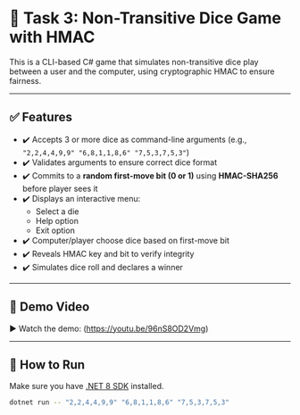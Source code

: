 # 🎲 Task 3: Non-Transitive Dice Game with HMAC

This is a CLI-based C# game that simulates non-transitive dice play between a user and the computer, using cryptographic HMAC to ensure fairness.

---

## ✅ Features

- ✔️ Accepts 3 or more dice as command-line arguments (e.g., `"2,2,4,4,9,9" "6,8,1,1,8,6" "7,5,3,7,5,3"`)
- ✔️ Validates arguments to ensure correct dice format
- ✔️ Commits to a **random first-move bit (0 or 1)** using **HMAC-SHA256** before player sees it
- ✔️ Displays an interactive menu:
  - Select a die
  - Help option
  - Exit option
- ✔️ Computer/player choose dice based on first-move bit
- ✔️ Reveals HMAC key and bit to verify integrity
- ✔️ Simulates dice roll and declares a winner

---

## 📸 Demo Video

▶️ Watch the demo: (https://youtu.be/96nS8OD2Vmg)

---

## 🚀 How to Run

Make sure you have [.NET 8 SDK](https://dotnet.microsoft.com/en-us/download/dotnet/8.0) installed.

```bash
dotnet run -- "2,2,4,4,9,9" "6,8,1,1,8,6" "7,5,3,7,5,3"
